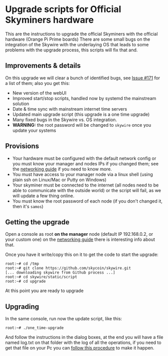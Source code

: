# Upgrade scripts for Official Skyminers hardware

This are the instructions to upgrade the official Skyminers with the official hardware (Orange Pi Prime boards) There are some small bugs on the integration of the Skywire with the underlaying OS that leads to some problems with the upgrade process, this scripts will fix that and.

## Improvements & details

On this upgrade we will clear a bunch of identified bugs, see [Issue #171](https://github.com/skycoin/skywire/issues/171) for a list of them; also you get this:

* New version of the webUI
* Improved start/stop scripts, handled now by systemd the mainstream solution
* Date & time sync with mainstream internet time servers
* Updated main upgrade script (this upgrade is a one time upgrade)
* Many fixed bugs in the Skywire vs. OS integration.
* **WARNING:** the root password will be changed to ```skywire``` once you update your systems

## Provisions

* Your hardware must be configured with the default network config or you must know your manager and nodes IPs if you changed them; see the [networking guide](https://github.com/skycoin/skywire/wiki/Networking-guide-for-the-official-router) if you need to know more.
* You must have access to your manager node via a linux shell (using plain ssh on Linux/Mac or Putty on Windows)
* Your skyminer must be connected to the internet (all nodes need to be able to communicate with the outside world) or the script will fail, as we will update a few thing online.
* You must know the root password of each node (if you don't changed it, then it's ```samos```)

## Getting the upgrade

Open a console as root **on the manager** node (default IP 192.168.0.2, or your custom one) on the [networking guide](https://github.com/skycoin/skywire/wiki/Networking-guide-for-the-official-router) there is interesting info about that.

Once you have it write/copy this on it to get the code to start the upgrade:

```
root:~# cd /tmp
root:~# git clone https://github.com/skycoin/skywire.git
[... downloading skywire from Github process ...]
root:~# cd skywire/static/script
root:~# cd upgrade
```

At this point you are ready to upgrade

## Upgrading

In the same console, run now the update script, like this:

```
root:~# ./one_time-upgrade
```

And follow the instructions in the dialog boxes, at the end you will have a file named log.txt on that folder with the log of all the operations, if you need to get that file on your Pc you can [follow this procedure](https://github.com/skycoin/skywire/wiki/Backup-.skywire-folders-(public-keys)#download-backup-folders-to-your-computer-using-filezilla) to make it happen.
